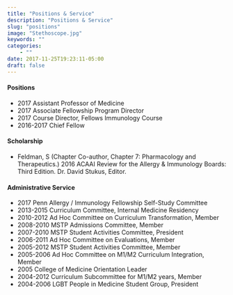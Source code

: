 ```yaml
---
title: "Positions & Service"
description: "Positions & Service"
slug: "positions"
image: "Stethoscope.jpg"
keywords: ""
categories:
    - ""
date: 2017-11-25T19:23:11-05:00
draft: false
---
```

#### Positions
  * 2017 Assistant Professor of Medicine
  * 2017 Associate Fellowship Program Director
  * 2017 Course Director, Fellows Immunology Course
  * 2016-2017 Chief Fellow

#### Scholarship
  * Feldman, S (Chapter Co-author, Chapter 7: Pharmacology and Therapeutics.) 2016 ACAAI Review for the Allergy & Immunology Boards: Third Edition. Dr. David Stukus, Editor. 

#### Administrative Service
  * 2017 Penn Allergy / Immunology Fellowship Self-Study Committee
  * 2013-2015	Curriculum Committee, Internal Medicine Residency
  * 2010-2012	Ad Hoc Committee on Curriculum Transformation, Member
  * 2008-2010	MSTP Admissions Committee, Member	
  * 2007-2010	MSTP Student Activities Committee, President
  * 2006-2011	Ad Hoc Committee on Evaluations, Member
  * 2005-2012	MSTP Student Activities Committee, Member
  * 2005-2006	Ad Hoc Committee on M1/M2 Curriculum Integration, Member
  * 2005		College of Medicine Orientation Leader
  * 2004-2012	Curriculum Subcommittee for M1/M2 years, Member
  * 2004-2006	LGBT People in Medicine Student Group, President 
